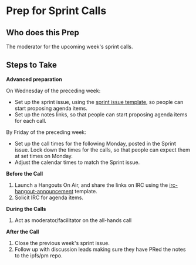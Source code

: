 # Prep for Sprint Calls

## Who does this Prep

The moderator for the upcoming week's sprint calls.

## Steps to Take

**Advanced preparation**

On Wednesday of the preceding week:
- Set up the sprint issue, using the [sprint issue template](https://github.com/ipfs/pm/blob/master/templates/sprint-issue.md), so people can start proposing agenda items.
- Set up the notes links, so that people can start proposing agenda items for each call.

By Friday of the preceding week:
- Set up the call times for the following Monday, posted in the Sprint issue. Lock down the times for the calls, so that people can expect them at set times on Monday.
- Adjust the calendar times to match the Sprint issue.

**Before the Call**
1. Launch a Hangouts On Air, and share the links on IRC using the [irc-hangout-announcement](https://github.com/ipfs/pm/blob/master/templates/irc-hangout-announcement.md) template.
1. Solicit IRC for agenda items.

**During the Calls**
1. Act as moderator/facilitator on the all-hands call

**After the Call**

1. Close the previous week's sprint issue.
1. Follow up with discussion leads making sure they have PRed the notes to the ipfs/pm repo.

